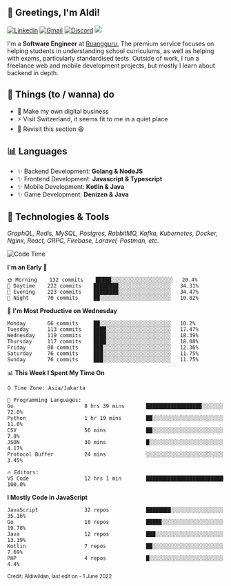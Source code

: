 <!-- Greetings -->
## 👋 Greetings, I'm Aldi!

<!-- Social Media -->
[![Linkedin](https://img.shields.io/badge/-aldiwildan-blue?style=flat&logo=Linkedin&logoColor=white)](https://www.linkedin.com/in/aldiwildan/)
[![Gmail](https://img.shields.io/badge/-aldiwild77@gmail.com-c14438?style=flat&logo=Gmail&logoColor=white)](mailto:aldiwild77@gmail.com)
[![Discord](https://img.shields.io/badge/-Chroma-5663F7?style=flat&logo=Discord&logoColor=white)](https://discord.gg/BUxraQ8)
![](https://komarev.com/ghpvc/?username=aldiwildan77&label=Visitor&color=2bbc8a)

<!-- Introduction -->
I'm a **Software Engineer** at [Ruangguru](https://ruangguru.com), The premium service focuses on helping students in understanding school curriculums, as well as helping with exams, particularly standardised tests. Outside of work, I run a freelance web and mobile development projects, but mostly I learn about backend in depth.

## 📃 Things (to / wanna) do
- 🐝 Make my own digital business
- ⚡ Visit Switzerland, it seems fit to me in a quiet place
- 🌱 Revisit this section 😆

## 📊 Languages
- ✨ Backend Development: **Golang & NodeJS**
- ✨ Frontend Development: **Javascript & Typescript**
- ✨ Mobile Development: **Kotlin & Java**
- ✨ Game Development: **Denizen & Java**

## 🔧 Technologies & Tools
*GraphQL, Redis, MySQL, Postgres, RabbitMQ, Kafka, Kubernetes, Docker, Nginx, React, GRPC, Firebase, Laravel, Postman, etc.*

<!--START_SECTION:waka-->
![Code Time](http://img.shields.io/badge/Code%20Time-952%20hrs%2023%20mins-blue)

**I'm an Early 🐤** 

```text
🌞 Morning    132 commits    █████░░░░░░░░░░░░░░░░░░░░   20.4% 
🌆 Daytime    222 commits    ████████░░░░░░░░░░░░░░░░░   34.31% 
🌃 Evening    223 commits    ████████░░░░░░░░░░░░░░░░░   34.47% 
🌙 Night      70 commits     ██░░░░░░░░░░░░░░░░░░░░░░░   10.82%

```
📅 **I'm Most Productive on Wednesday** 

```text
Monday       66 commits     ██░░░░░░░░░░░░░░░░░░░░░░░   10.2% 
Tuesday      113 commits    ████░░░░░░░░░░░░░░░░░░░░░   17.47% 
Wednesday    119 commits    ████░░░░░░░░░░░░░░░░░░░░░   18.39% 
Thursday     117 commits    ████░░░░░░░░░░░░░░░░░░░░░   18.08% 
Friday       80 commits     ███░░░░░░░░░░░░░░░░░░░░░░   12.36% 
Saturday     76 commits     ███░░░░░░░░░░░░░░░░░░░░░░   11.75% 
Sunday       76 commits     ███░░░░░░░░░░░░░░░░░░░░░░   11.75%

```


📊 **This Week I Spent My Time On** 

```text
⌚︎ Time Zone: Asia/Jakarta

💬 Programming Languages: 
Go                       8 hrs 39 mins       ██████████████████░░░░░░░   72.0% 
Python                   1 hr 19 mins        ██░░░░░░░░░░░░░░░░░░░░░░░   11.0% 
CSV                      56 mins             ██░░░░░░░░░░░░░░░░░░░░░░░   7.8% 
JSON                     30 mins             █░░░░░░░░░░░░░░░░░░░░░░░░   4.17% 
Protocol Buffer          24 mins             ░░░░░░░░░░░░░░░░░░░░░░░░░   3.45%

🔥 Editors: 
VS Code                  12 hrs 1 min        █████████████████████████   100.0%

```

**I Mostly Code in JavaScript** 

```text
JavaScript               32 repos            ████████░░░░░░░░░░░░░░░░░   35.16% 
Go                       18 repos            █████░░░░░░░░░░░░░░░░░░░░   19.78% 
Java                     12 repos            ███░░░░░░░░░░░░░░░░░░░░░░   13.19% 
Kotlin                   7 repos             ██░░░░░░░░░░░░░░░░░░░░░░░   7.69% 
PHP                      4 repos             █░░░░░░░░░░░░░░░░░░░░░░░░   4.4%

```



<!--END_SECTION:waka-->

<sub>Credit: Aldiwildan, last edit on - 1 June 2022</sub>
